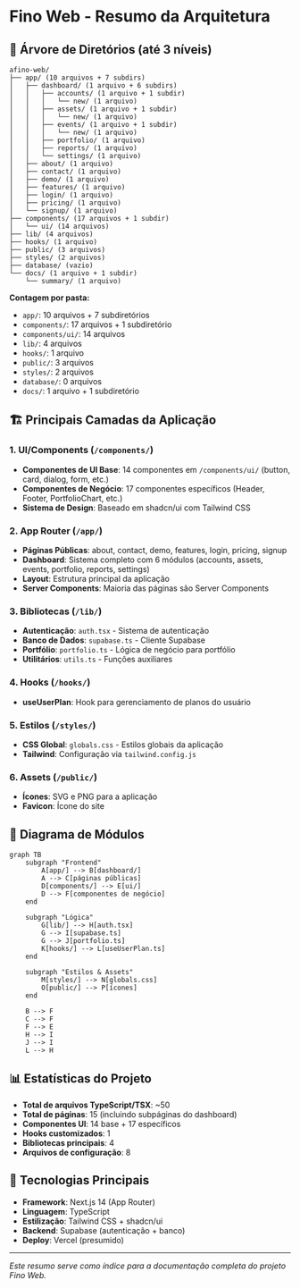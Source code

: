 # Fino Web - Resumo da Arquitetura

## 📁 Árvore de Diretórios (até 3 níveis)

```
afino-web/
├── app/ (10 arquivos + 7 subdirs)
│   ├── dashboard/ (1 arquivo + 6 subdirs)
│   │   ├── accounts/ (1 arquivo + 1 subdir)
│   │   │   └── new/ (1 arquivo)
│   │   ├── assets/ (1 arquivo + 1 subdir)
│   │   │   └── new/ (1 arquivo)
│   │   ├── events/ (1 arquivo + 1 subdir)
│   │   │   └── new/ (1 arquivo)
│   │   ├── portfolio/ (1 arquivo)
│   │   ├── reports/ (1 arquivo)
│   │   └── settings/ (1 arquivo)
│   ├── about/ (1 arquivo)
│   ├── contact/ (1 arquivo)
│   ├── demo/ (1 arquivo)
│   ├── features/ (1 arquivo)
│   ├── login/ (1 arquivo)
│   ├── pricing/ (1 arquivo)
│   └── signup/ (1 arquivo)
├── components/ (17 arquivos + 1 subdir)
│   └── ui/ (14 arquivos)
├── lib/ (4 arquivos)
├── hooks/ (1 arquivo)
├── public/ (3 arquivos)
├── styles/ (2 arquivos)
├── database/ (vazio)
└── docs/ (1 arquivo + 1 subdir)
    └── summary/ (1 arquivo)
```

**Contagem por pasta:**
- `app/`: 10 arquivos + 7 subdiretórios
- `components/`: 17 arquivos + 1 subdiretório
- `components/ui/`: 14 arquivos
- `lib/`: 4 arquivos
- `hooks/`: 1 arquivo
- `public/`: 3 arquivos
- `styles/`: 2 arquivos
- `database/`: 0 arquivos
- `docs/`: 1 arquivo + 1 subdiretório

## 🏗️ Principais Camadas da Aplicação

### 1. **UI/Components** (`/components/`)
- **Componentes de UI Base**: 14 componentes em `/components/ui/` (button, card, dialog, form, etc.)
- **Componentes de Negócio**: 17 componentes específicos (Header, Footer, PortfolioChart, etc.)
- **Sistema de Design**: Baseado em shadcn/ui com Tailwind CSS

### 2. **App Router** (`/app/`)
- **Páginas Públicas**: about, contact, demo, features, login, pricing, signup
- **Dashboard**: Sistema completo com 6 módulos (accounts, assets, events, portfolio, reports, settings)
- **Layout**: Estrutura principal da aplicação
- **Server Components**: Maioria das páginas são Server Components

### 3. **Bibliotecas** (`/lib/`)
- **Autenticação**: `auth.tsx` - Sistema de autenticação
- **Banco de Dados**: `supabase.ts` - Cliente Supabase
- **Portfólio**: `portfolio.ts` - Lógica de negócio para portfólio
- **Utilitários**: `utils.ts` - Funções auxiliares

### 4. **Hooks** (`/hooks/`)
- **useUserPlan**: Hook para gerenciamento de planos do usuário

### 5. **Estilos** (`/styles/`)
- **CSS Global**: `globals.css` - Estilos globais da aplicação
- **Tailwind**: Configuração via `tailwind.config.js`

### 6. **Assets** (`/public/`)
- **Ícones**: SVG e PNG para a aplicação
- **Favicon**: Ícone do site

## 🔄 Diagrama de Módulos

```mermaid
graph TB
    subgraph "Frontend"
        A[app/] --> B[dashboard/]
        A --> C[páginas públicas]
        D[components/] --> E[ui/]
        D --> F[componentes de negócio]
    end
    
    subgraph "Lógica"
        G[lib/] --> H[auth.tsx]
        G --> I[supabase.ts]
        G --> J[portfolio.ts]
        K[hooks/] --> L[useUserPlan.ts]
    end
    
    subgraph "Estilos & Assets"
        M[styles/] --> N[globals.css]
        O[public/] --> P[ícones]
    end
    
    B --> F
    C --> F
    F --> E
    H --> I
    J --> I
    L --> H
```

## 📊 Estatísticas do Projeto

- **Total de arquivos TypeScript/TSX**: ~50
- **Total de páginas**: 15 (incluindo subpáginas do dashboard)
- **Componentes UI**: 14 base + 17 específicos
- **Hooks customizados**: 1
- **Bibliotecas principais**: 4
- **Arquivos de configuração**: 8

## 🎯 Tecnologias Principais

- **Framework**: Next.js 14 (App Router)
- **Linguagem**: TypeScript
- **Estilização**: Tailwind CSS + shadcn/ui
- **Backend**: Supabase (autenticação + banco)
- **Deploy**: Vercel (presumido)

---

*Este resumo serve como índice para a documentação completa do projeto Fino Web.* 